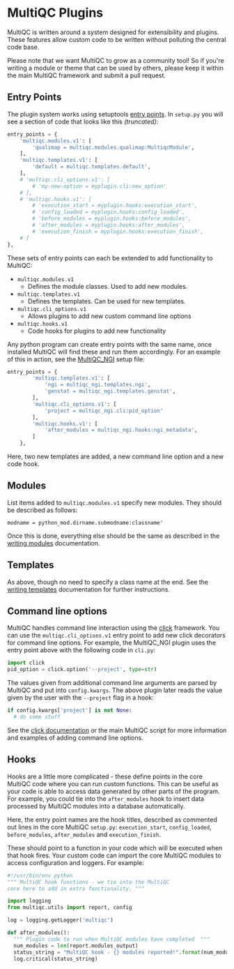 # MultiQC Plugins
MultiQC is written around a system designed for extensibility and plugins.
These features allow custom code to be written without polluting the central
code base.

Please note that we want MultiQC to grow as a community tool! So if you're
writing a module or theme that can be used by others, please keep it within
the main MultiQC framework and submit a pull request.

## Entry Points
The plugin system works using setuptools
[entry points](https://pythonhosted.org/setuptools/setuptools.html#dynamic-discovery-of-services-and-plugins).
In `setup.py` you will see a section of code that looks like this _(truncated)_:
```python
entry_points = {
    'multiqc.modules.v1': [
        'qualimap = multiqc.modules.qualimap:MultiqcModule',
    ],
    'multiqc.templates.v1': [
        'default = multiqc.templates.default',
    ],
    # 'multiqc.cli_options.v1': [
        # 'my-new-option = myplugin.cli:new_option'
    # ],
    # 'multiqc.hooks.v1': [
        # 'execution_start = myplugin.hooks:execution_start',
        # 'config_loaded = myplugin.hooks:config_loaded',
        # 'before_modules = myplugin.hooks:before_modules',
        # 'after_modules = myplugin.hooks:after_modules',
        # 'execution_finish = myplugin.hooks:execution_finish',
    # ]
},
```

These sets of entry points can each be extended to add functionality
to MultiQC:

* `multiqc.modules.v1`
  * Defines the module classes. Used to add new modules.
* `multiqc.templates.v1`
  * Defines the templates. Can be used for new templates.
* `multiqc.cli_options.v1`
  * Allows plugins to add new custom command line options
* `multiqc.hooks.v1`
  * Code hooks for plugins to add new functionality

Any python program can create entry points with the same name, once installed
MultiQC will find these and run them accordingly. For an example of this in
action, see the [MultiQC_NGI](https://github.com/ewels/MultiQC_NGI/blob/master/setup.py)
setup file:
```python
entry_points = {
        'multiqc.templates.v1': [
            'ngi = multiqc_ngi.templates.ngi',
            'genstat = multiqc_ngi.templates.genstat',
        ],
        'multiqc.cli_options.v1': [
            'project = multiqc_ngi.cli:pid_option'
        ],
        'multiqc.hooks.v1': [
            'after_modules = multiqc_ngi.hooks:ngi_metadata',
        ]
    },
```

Here, two new templates are added, a new command line option and a new code hook.

## Modules
List items added to `multiqc.modules.v1` specify new modules. They should
be described as follows:
```
modname = python_mod.dirname.submodname:classname'
```

Once this is done, everything else should be the same as described in the
[writing modules](writing_modules.md) documentation.

## Templates
As above, though no need to specify a class name at the end. See the
[writing templates](templates.md) documentation for further instructions.

## Command line options
MultiQC handles command line interaction using the [click](http://click.pocoo.org/)
framework. You can use the `multiqc.cli_options.v1` entry point to add new
click decorators for command line options. For example, the MultiQC_NGI
plugin uses the entry point above with the following code in `cli.py`:
```python
import click
pid_option = click.option('--project', type=str)
```

The values given from additional command line arguments are parsed by
MultiQC and put into `config.kwargs`. The above plugin later reads
the value given by the user with the `--project` flag in a hook:
```python
if config.kwargs['project'] is not None:
  # do some stuff
```

See the [click documentation](http://click.pocoo.org/) or the main
MultiQC script for more information and examples of adding command line
options.

## Hooks
Hooks are a little more complicated - these define points in the core
MultiQC code where you can run custom functions. This can be useful as
your code is able to access data generated by other parts of the program.
For example, you could tie into the `after_modules` hook to insert data
processed by MultiQC modules into a database automatically.

Here, the entry point names are the hook titles, described as commented out
lines in the core MultiQC `setup.py`: `execution_start`, `config_loaded`,
`before_modules`, `after_modules` and `execution_finish`.

These should point to a function in your code which will be executed when
that hook fires. Your custom code can import the core MultiQC modules to
access configuration and loggers. For example:

```python
#!/usr/bin/env python
""" MultiQC hook functions - we tie into the MultiQC
core here to add in extra functionality. """

import logging
from multiqc.utils import report, config

log = logging.getLogger('multiqc')

def after_modules():
  """ Plugin code to run when MultiQC modules have completed  """
  num_modules = len(report.modules_output)
  status_string = "MultiQC hook - {} modules reported!".format(num_modules)
  log.critical(status_string)
```
